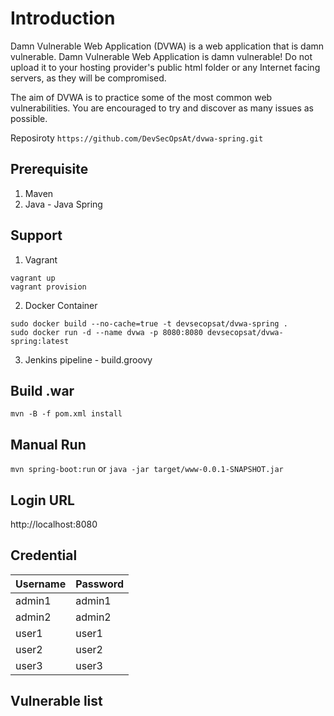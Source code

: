 # Introduction
Damn Vulnerable Web Application (DVWA) is a web application that is damn vulnerable. Damn Vulnerable Web Application is damn vulnerable! Do not upload it to your hosting provider's public html folder or any Internet facing servers, as they will be compromised.

The aim of DVWA is to practice some of the most common web vulnerabilities. You are encouraged to try and discover as many issues as possible.

Reposiroty
`https://github.com/DevSecOpsAt/dvwa-spring.git`

## Prerequisite
1. Maven
2. Java - Java Spring

## Support
1. Vagrant
```
vagrant up
vagrant provision
```
2. Docker Container
```
sudo docker build --no-cache=true -t devsecopsat/dvwa-spring .
sudo docker run -d --name dvwa -p 8080:8080 devsecopsat/dvwa-spring:latest
```
3. Jenkins pipeline - build.groovy

## Build .war
`mvn -B -f pom.xml install`

## Manual Run
`mvn spring-boot:run`
or
`java -jar target/www-0.0.1-SNAPSHOT.jar`

## Login URL
http://localhost:8080

## Credential
| Username | Password |
| -- | -- |
| admin1 | admin1 |
| admin2 | admin2 |
| user1 | user1 |
| user2 | user2 |
| user3 | user3 |

## Vulnerable list
